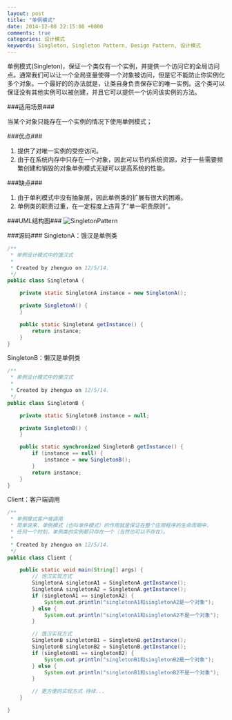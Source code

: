 ```yaml
---
layout: post
title: "单例模式"
date: 2014-12-08 22:15:08 +0800
comments: true
categories: 设计模式
keywords: Singleton, Singleton Pattern, Design Pattern, 设计模式
---
```


  单例模式(Singleton)，保证一个类仅有一个实例，并提供一个访问它的全局访问点。通常我们可以让一个全局变量使得一个对象被访问，但是它不能防止你实例化多个对象。一个最好的的办法就是，让类自身负责保存它的唯一实例。这个类可以保证没有其他实例可以被创建，并且它可以提供一个访问该实例的方法。

<!--more-->

###适用场景###

  当某个对象只能存在一个实例的情况下使用单例模式；

###优点###
1. 提供了对唯一实例的受控访问。
2. 由于在系统内存中只存在一个对象，因此可以节约系统资源，对于一些需要频繁创建和销毁的对象单例模式无疑可以提高系统的性能。

###缺点###
1. 由于单利模式中没有抽象层，因此单例类的扩展有很大的困难。
2. 单例类的职责过重，在一定程度上违背了“单一职责原则”。

###UML结构图###
![SingletonPattern](/imgs/post/SingletonPattern.png)

###源码###
SingletonA：饿汉是单例类
```java
/**
 * 单例设计模式中的饿汉式
 *
 * Created by zhenguo on 12/5/14.
 */
public class SingletonA {

    private static SingletonA instance = new SingletonA();

    private SingletonA() {
    }

    public static SingletonA getInstance() {
        return instance;
    }
}
```

SingletonB：懒汉是单例类
```java
/**
 * 单例设计模式中的懒汉式
 *
 * Created by zhenguo on 12/5/14.
 */
public class SingletonB {

    private static SingletonB instance = null;

    private SingletonB() {
    }

    public static synchronized SingletonB getInstance() {
        if (instance == null) {
            instance = new SingletonB();
        }
        return instance;
    }
}
```

Client：客户端调用
```java
/**
 * 单例模式客户端调用
 * 简单说来，单例模式（也叫单件模式）的作用就是保证在整个应用程序的生命周期中，
 * 任何一个时刻，单例类的实例都只存在一个（当然也可以不存在）。
 *
 * Created by zhenguo on 12/5/14.
 */
public class Client {

    public static void main(String[] args) {
        // 饱汉实现方式
        SingletonA singletonA1 = SingletonA.getInstance();
        SingletonA singletonA2 = SingletonA.getInstance();
        if (singletonA1 == singletonA2) {
            System.out.println("singletonA1和singletonA2是一个对象");
        } else {
            System.out.println("singletonA1和singletonA2不是一个对象");
        }

        // 饿汉实现方式
        SingletonB singletonB1 = SingletonB.getInstance();
        SingletonB singletonB2 = SingletonB.getInstance();
        if (singletonB1 == singletonB2) {
            System.out.println("singletonB1和singletonB2是一个对象");
        } else {
            System.out.println("singletonB1和singletonB2不是一个对象");
        }

        // 更方便的实现方式 待续...
    }

}
```


